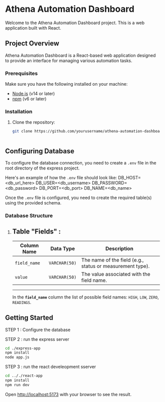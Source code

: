 # Athena Automation Dashboard

Welcome to the Athena Automation Dashboard project. This is a web application built with React.

## Project Overview

Athena Automation Dashboard is a React-based web application designed to provide an interface for managing various automation tasks.

### Prerequisites

Make sure you have the following installed on your machine:

- [Node.js](https://nodejs.org/) (v14 or later)
- [npm](https://www.npmjs.com/) (v6 or later)


### Installation

1. Clone the repository:

   ```bash
   git clone https://github.com/yourusername/athena-automation-dashboard.git



## Configuring Database

To configure the database connection, you need to create a `.env` file in the root directory of the 
express project.

Here's an example of how the `.env` file should look like:
DB_HOST=<db_url_here>
DB_USER=<db_username>
DB_PASSWORD=<db_password>
DB_PORT=<db_port>
DB_NAME=<db_name>

Once the `.env` file is configured, you need to create the required table(s) using the provided schema.


### Database Structure

1. Table "Fields" :
      --------------------------------------------------------------------------------------------
      | Column Name   | Data Type    | Description                                               |
      |---------------|--------------|-----------------------------------------------------------|
      | `field_name`  | `VARCHAR(50)`| The name of the field (e.g., status or measurement type). |
      | `value`       | `VARCHAR(50)`| The value associated with the field name.                 |
      --------------------------------------------------------------------------------------------
      In the **`field_name`** column the list of possible field names: `HIGH`, `LOW`, `ZERO`, `READINGS`.

## Getting Started

STEP 1 : Configure the database 

STEP 2 : run the express server

```bash
cd ./express-app
npm install
node app.js
```
STEP 3 : run the react develeopment sserver

```bash
cd .././react-app
npm install
npm run dev
```

Open [http://localhost:5173](http://localhost:5173) with your browser to see the result.


